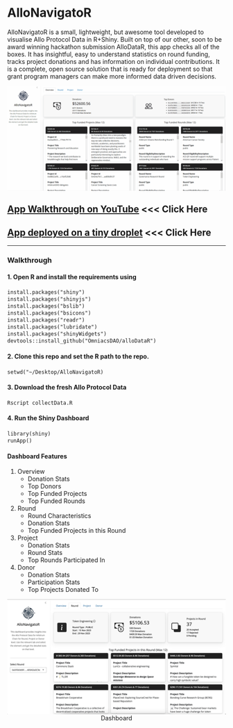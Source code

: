 # AlloNavigatoR

AlloNavigatoR is a small, lightweight, but awesome tool developed to visualise Allo Protocol Data in R+Shiny. Built on top of our other, soon to be award winning hackathon submission AlloDataR, this app checks all of the boxes.  It has insightful, easy to understand statistics on round funding, tracks project donations and has information on individual contributions.  It is a complete, open source solution that is ready for deployment so that grant program managers can make more informed data driven decisions.

<img src="www/AlloNav3.gif" align="center"/>

## [App Walkthrough on YouTube](https://www.youtube.com/watch?v=8d8SEt) <<< Click Here

## [App deployed on a tiny droplet](http://143.198.107.189:4539) <<< Click Here

<hr>

### Walkthrough

#### 1. Open R and install the requirements using

```
install.packages("shiny")
install.packages("shinyjs")
install.packages("bslib")
install.packages("bsicons")
install.packages("readr")
install.packages("lubridate")
install.packages("shinyWidgets")
devtools::install_github("OmniacsDAO/alloDataR")
```
#### 2. Clone this repo and set the R path to the repo.

```
setwd("~/Desktop/AlloNavigatoR)
```

#### 3. Download the fresh Allo Protocol Data

```
Rscript collectData.R
```

#### 4. Run the Shiny Dashboard

```
library(shiny)
runApp()
```

#### Dashboard Features

1. Overview
    * Donation Stats
    * Top Donors
    * Top Funded Projects
    * Top Funded Rounds
2. Round
    * Round Characteristics
    *	Donation Stats
    *	Top Funded Projects in this Round
3. Project
    *	Donation Stats
    *	Round Stats
    *	Top Rounds Participated In
4. Donor
    *	Donation Stats
    *	Participation Stats
    *	Top Projects Donated To

<img src="www/AlloNavigatoR.jpg" align="center"/>
<div align="center">Dashboard</div>